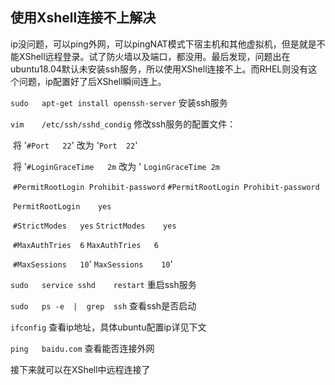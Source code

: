 ## 使用Xshell连接不上解决

ip没问题，可以ping外网，可以pingNAT模式下宿主机和其他虚拟机，但是就是不能XShell远程登录。试了防火墙以及端口，都没用。最后发现，问题出在ubuntu18.04默认未安装ssh服务，所以使用XShell连接不上。而RHEL则没有这个问题，ip配置好了后XShell瞬间连上。

`sudo	apt-get	install	openssh-server`			安装ssh服务

`vim	/etc/ssh/sshd_condig`		修改ssh服务的配置文件：

​			将	'`#Port   22`'											改为  '`Port	22`'

​			将	'`#LoginGraceTime	2m`								改为		 '	`LoginGraceTime	2m`

​					`#PermitRootLogin Prohibit-password`						`#PermitRootLogin Prohibit-password`

​																											`PermitRootLogin	yes`

​					`#StrictModes	yes`													`StrictModes	yes`

​					`#MaxAuthTries	6`														`MaxAuthTries	6`

​					`#MaxSessions	10`'												  	`MaxSessions	10`'

`sudo	service	sshd	restart`		重启ssh服务

`sudo	ps -e  |  grep  ssh`		查看ssh是否启动

`ifconfig`		查看ip地址，具体ubuntu配置ip详见下文

`ping	baidu.com`			查看能否连接外网

接下来就可以在XShell中远程连接了